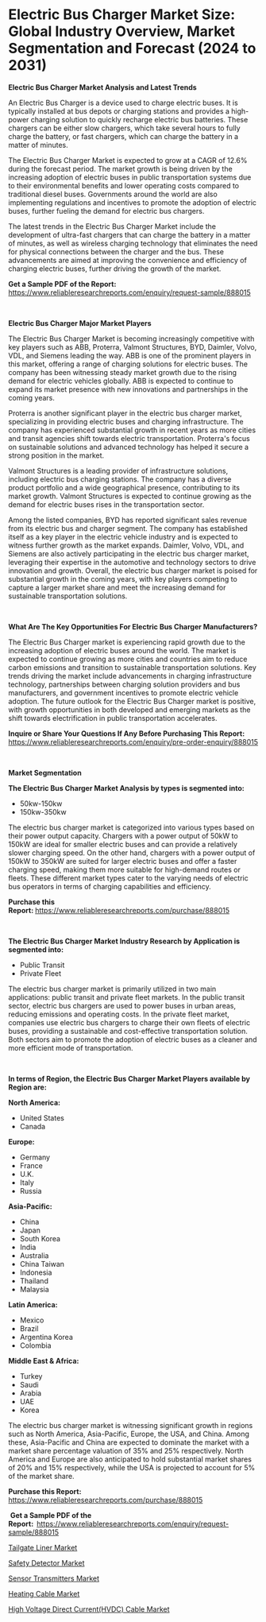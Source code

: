 <p><h1>Electric Bus Charger Market Size: Global Industry Overview, Market Segmentation and Forecast (2024 to 2031)</h1></p><p><strong>Electric Bus Charger Market Analysis and Latest Trends</strong></p>
<p><p>An Electric Bus Charger is a device used to charge electric buses. It is typically installed at bus depots or charging stations and provides a high-power charging solution to quickly recharge electric bus batteries. These chargers can be either slow chargers, which take several hours to fully charge the battery, or fast chargers, which can charge the battery in a matter of minutes.</p><p>The Electric Bus Charger Market is expected to grow at a CAGR of 12.6% during the forecast period. The market growth is being driven by the increasing adoption of electric buses in public transportation systems due to their environmental benefits and lower operating costs compared to traditional diesel buses. Governments around the world are also implementing regulations and incentives to promote the adoption of electric buses, further fueling the demand for electric bus chargers.</p><p>The latest trends in the Electric Bus Charger Market include the development of ultra-fast chargers that can charge the battery in a matter of minutes, as well as wireless charging technology that eliminates the need for physical connections between the charger and the bus. These advancements are aimed at improving the convenience and efficiency of charging electric buses, further driving the growth of the market.</p></p>
<p><strong>Get a Sample PDF of the Report:&nbsp;</strong> <a href="https://www.reliableresearchreports.com/enquiry/request-sample/888015">https://www.reliableresearchreports.com/enquiry/request-sample/888015</a></p>
<p>&nbsp;</p>
<p><strong>Electric Bus Charger Major Market Players</strong></p>
<p><p>The Electric Bus Charger Market is becoming increasingly competitive with key players such as ABB, Proterra, Valmont Structures, BYD, Daimler, Volvo, VDL, and Siemens leading the way. ABB is one of the prominent players in this market, offering a range of charging solutions for electric buses. The company has been witnessing steady market growth due to the rising demand for electric vehicles globally. ABB is expected to continue to expand its market presence with new innovations and partnerships in the coming years.</p><p>Proterra is another significant player in the electric bus charger market, specializing in providing electric buses and charging infrastructure. The company has experienced substantial growth in recent years as more cities and transit agencies shift towards electric transportation. Proterra's focus on sustainable solutions and advanced technology has helped it secure a strong position in the market.</p><p>Valmont Structures is a leading provider of infrastructure solutions, including electric bus charging stations. The company has a diverse product portfolio and a wide geographical presence, contributing to its market growth. Valmont Structures is expected to continue growing as the demand for electric buses rises in the transportation sector.</p><p>Among the listed companies, BYD has reported significant sales revenue from its electric bus and charger segment. The company has established itself as a key player in the electric vehicle industry and is expected to witness further growth as the market expands. Daimler, Volvo, VDL, and Siemens are also actively participating in the electric bus charger market, leveraging their expertise in the automotive and technology sectors to drive innovation and growth. Overall, the electric bus charger market is poised for substantial growth in the coming years, with key players competing to capture a larger market share and meet the increasing demand for sustainable transportation solutions.</p></p>
<p>&nbsp;</p>
<p><strong>What Are The Key Opportunities For Electric Bus Charger Manufacturers?</strong></p>
<p><p>The Electric Bus Charger market is experiencing rapid growth due to the increasing adoption of electric buses around the world. The market is expected to continue growing as more cities and countries aim to reduce carbon emissions and transition to sustainable transportation solutions. Key trends driving the market include advancements in charging infrastructure technology, partnerships between charging solution providers and bus manufacturers, and government incentives to promote electric vehicle adoption. The future outlook for the Electric Bus Charger market is positive, with growth opportunities in both developed and emerging markets as the shift towards electrification in public transportation accelerates.</p></p>
<p><strong>Inquire or Share Your Questions If Any Before Purchasing This Report:</strong> <a href="https://www.reliableresearchreports.com/enquiry/pre-order-enquiry/888015">https://www.reliableresearchreports.com/enquiry/pre-order-enquiry/888015</a></p>
<p>&nbsp;</p>
<p><strong>Market Segmentation</strong></p>
<p><strong>The Electric Bus Charger Market Analysis by types is segmented into:</strong></p>
<p><ul><li>50kw-150kw</li><li>150kw-350kw</li></ul></p>
<p><p>The electric bus charger market is categorized into various types based on their power output capacity. Chargers with a power output of 50kW to 150kW are ideal for smaller electric buses and can provide a relatively slower charging speed. On the other hand, chargers with a power output of 150kW to 350kW are suited for larger electric buses and offer a faster charging speed, making them more suitable for high-demand routes or fleets. These different market types cater to the varying needs of electric bus operators in terms of charging capabilities and efficiency.</p></p>
<p><strong>Purchase this Report:&nbsp;</strong><a href="https://www.reliableresearchreports.com/purchase/888015">https://www.reliableresearchreports.com/purchase/888015</a></p>
<p>&nbsp;</p>
<p><strong>The Electric Bus Charger Market Industry Research by Application is segmented into:</strong></p>
<p><ul><li>Public Transit</li><li>Private Fleet</li></ul></p>
<p><p>The electric bus charger market is primarily utilized in two main applications: public transit and private fleet markets. In the public transit sector, electric bus chargers are used to power buses in urban areas, reducing emissions and operating costs. In the private fleet market, companies use electric bus chargers to charge their own fleets of electric buses, providing a sustainable and cost-effective transportation solution. Both sectors aim to promote the adoption of electric buses as a cleaner and more efficient mode of transportation.</p></p>
<p>&nbsp;</p>
<p><strong>In terms of Region, the Electric Bus Charger Market Players available by Region are:</strong></p>
<p>
    <p> <strong> North America: </strong>
        <ul>
            <li>United States</li>
            <li>Canada</li>
        </ul>
        </p> 
    <p> <strong> Europe: </strong>
        <ul>
            <li>Germany</li>
            <li>France</li>
            <li>U.K.</li>
            <li>Italy</li>
            <li>Russia</li>
        </ul>
        </p> 
    <p> <strong> Asia-Pacific: </strong>
        <ul>
            <li>China</li>
            <li>Japan</li>
            <li>South Korea</li>
            <li>India</li>
            <li>Australia</li>
            <li>China Taiwan</li>
            <li>Indonesia</li>
            <li>Thailand</li>
            <li>Malaysia</li>
        </ul>
        </p> 
    <p> <strong> Latin America: </strong>
        <ul>
            <li>Mexico</li>
            <li>Brazil</li>
            <li>Argentina Korea</li>
            <li>Colombia</li>
        </ul>
        </p> 
    <p> <strong> Middle East & Africa: </strong>
        <ul>
            <li>Turkey</li>
            <li>Saudi</li>
            <li>Arabia</li>
            <li>UAE</li>
            <li>Korea</li>
        </ul>
    </p>
    </p>
<p><p>The electric bus charger market is witnessing significant growth in regions such as North America, Asia-Pacific, Europe, the USA, and China. Among these, Asia-Pacific and China are expected to dominate the market with a market share percentage valuation of 35% and 25% respectively. North America and Europe are also anticipated to hold substantial market shares of 20% and 15% respectively, while the USA is projected to account for 5% of the market share.</p></p>
<p><strong>Purchase this Report: </strong><a href="https://www.reliableresearchreports.com/purchase/888015">https://www.reliableresearchreports.com/purchase/888015</a></p>
<p>&nbsp;<strong>Get a Sample PDF of the Report:&nbsp;&nbsp;</strong><a href="https://www.reliableresearchreports.com/enquiry/request-sample/888015">https://www.reliableresearchreports.com/enquiry/request-sample/888015</a></p>
<p><strong></strong></p>
<p><p><a href="https://github.com/josesg55/Market-Research-Report-List-1/blob/main/tailgate-liner-market.md">Tailgate Liner Market</a></p><p><a href="https://issuu.com/reportprime-2/docs/safety-detector-market-size-2030.pptx">Safety Detector Market</a></p><p><a href="https://issuu.com/reportprime-2/docs/sensor-transmitters-market-size-2030.pptx">Sensor Transmitters Market</a></p><p><a href="https://cedar-agate-3da.notion.site/Heating-Cable-Market-Size-Furnishes-Valuable-Information-Encompassing-Market-Share-Market-Trends-a-2e8d864c60134aab9dfa9bab03bda5d3">Heating Cable Market</a></p><p><a href="https://view.publitas.com/reportprime-1/high-voltage-direct-current-hvdc-cable-market-growth-market-trends-covid-19-impact-and-forecasts-for-period-from-2023-2030/">High Voltage Direct Current(HVDC) Cable Market</a></p></p>